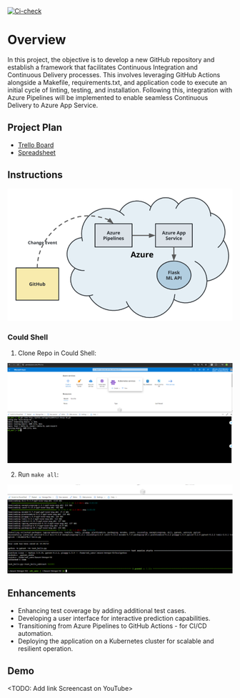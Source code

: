[![Ci-check](https://github.com/SugarTea2899/Azure-Devops-02/actions/workflows/pythonapp.yml/badge.svg?branch=master)](https://github.com/SugarTea2899/Azure-Devops-02/actions/workflows/pythonapp.yml)

# Overview

In this project, the objective is to develop a new GitHub repository and establish a framework that facilitates Continuous Integration and Continuous Delivery processes. This involves leveraging GitHub Actions alongside a Makefile, requirements.txt, and application code to execute an initial cycle of linting, testing, and installation. Following this, integration with Azure Pipelines will be implemented to enable seamless Continuous Delivery to Azure App Service.

## Project Plan

* [Trello Board](https://trello.com/invite/b/loFkI2UW/ATTI272f5d231ca569dc6070650bd53ab1a33788C102/azure-devops02)
* [Spreadsheet](https://docs.google.com/spreadsheets/d/1EschlFGGEW0DlrWmW1snOHnNuIjOatBz2YLb9b5T-Ws/edit?usp=sharing)

## Instructions

![Project Diagram](screenshots/diagram.png)

### Could Shell
1. Clone Repo in Could Shell:

![](screenshots/01-clone-repo.png)

2. Run `make all`:

![](screenshots/02-test-passed.png)

## Enhancements

- Enhancing test coverage by adding additional test cases.
- Developing a user interface for interactive prediction capabilities.
- Transitioning from Azure Pipelines to GitHub Actions - for CI/CD automation.
- Deploying the application on a Kubernetes cluster for scalable and resilient operation.

## Demo 

<TODO: Add link Screencast on YouTube>


